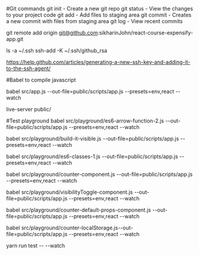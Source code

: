 #Git commands
git init - Create a new git repo
git status - View the changes to your project code
git add - Add files to staging area
git commit - Creates a new commit with files from staging area
git log - View recent commits

 git remote add origin git@github.com:sikharinJohn/react-course-expensify-app.git

 ls -a ~/.ssh
ssh-add -K ~/.ssh/github_rsa

https://help.github.com/articles/generating-a-new-ssh-key-and-adding-it-to-the-ssh-agent/


#Babel to compile javascript 

babel src/app.js --out-file=public/scripts/app.js --presets=env,react --watch

live-server public/

#Test playground
babel src/playground/es6-arrow-function-2.js --out-file=public/scripts/app.js --presets=env,react --watch

babel src/playground/build-it-visible.js --out-file=public/scripts/app.js --presets=env,react --watch

babel src/playground/es6-classes-1.js --out-file=public/scripts/app.js --presets=env,react --watch


babel src/playground/counter-component.js --out-file=public/scripts/app.js --presets=env,react --watch


babel src/playground/visibilityToggle-component.js --out-file=public/scripts/app.js --presets=env,react --watch


babel src/playground/counter-default-props-component.js --out-file=public/scripts/app.js --presets=env,react --watch

babel src/playground/counter-localStorage.js--out-file=public/scripts/app.js --presets=env,react --watch


yarn run test -- --watch





